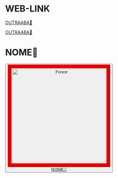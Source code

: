# WEB-LINK

<a href="LINK🔴" target="_blank">OUTRAABA🔴</a>

<a href="LINK🔴" target="_blank">OUTRAABA🔴</a>





<!----------------------------------------------------------->
<h1>
NOME🔴
</h1>
<!----------------------------------------------------------->
<html><head><meta name="viewport" content="width=device-width, initial-scale=1"><style>
img {
  border: 12px solid #DF0101;
  border-radius: 1px;
  padding: 2px;
  width: 150px;
}
img:hover {
  box-shadow: 0 0 8px 14px rgba(0, 0, 0);
}
</style></head><body>
<!----------------------------------------------------------->
<!----------------------------------------------------------->
<BUTTON><a target="_blank" href="
LINK🔴
"><img src="
IMAGEM🔴
" alt="Forest" style="width:300px"><BR/>
NOME🔴
</a></BUTTON>
<!----------------------------------------------------------->


































